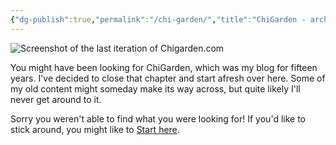 ```yaml
---
{"dg-publish":true,"permalink":"/chi-garden/","title":"ChiGarden - archiving this chapter of my life","noteIcon":""}
---
```



![Screenshot of the last iteration of Chigarden.com](/img/user/assets/chigarden.png)

You might have been looking for ChiGarden, which was my blog for fifteen years. I've decided to close that chapter and start afresh over here. Some of my old content might someday make its way across, but quite likely I'll never get around to it.

Sorry you weren't able to find what you were looking for! If you'd like to stick around, you might like to [Start here](website/_notes/Start%20here.md).